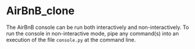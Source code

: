 # AirBnB_clone
The AirBnB console can be run both interactively and non-interactively.  To run the console in non-interactive mode, pipe any command(s) into an execution  of the file `console.py` at the command line.
